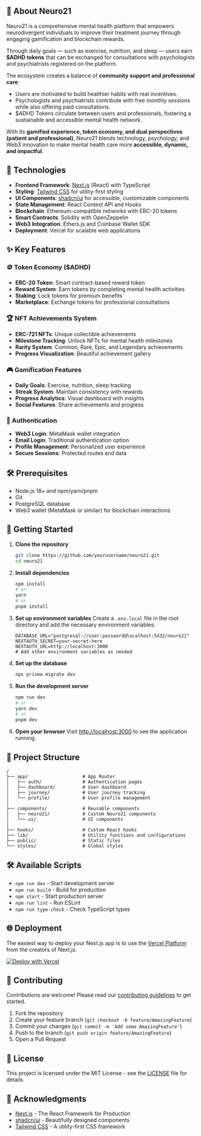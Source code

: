## 🧠 About Neuro21

Neuro21 is a comprehensive mental health platform that empowers neurodivergent individuals to improve their treatment journey through engaging gamification and blockchain rewards.

Through daily goals — such as exercise, nutrition, and sleep — users earn **$ADHD tokens** that can be exchanged for consultations with psychologists and psychiatrists registered on the platform.

The ecosystem creates a balance of **community support and professional care**:
- Users are motivated to build healthier habits with real incentives.
- Psychologists and psychiatrists contribute with free monthly sessions while also offering paid consultations.
- $ADHD Tokens circulate between users and professionals, fostering a sustainable and accessible mental health network.

With its **gamified experience, token economy, and dual perspectives (patient and professional)**, Neuro21 blends technology, psychology, and Web3 innovation to make mental health care more **accessible, dynamic, and impactful**.

## 🚀 Technologies

- **Frontend Framework**: [Next.js](https://nextjs.org/) (React) with TypeScript
- **Styling**: [Tailwind CSS](https://tailwindcss.com/) for utility-first styling
- **UI Components**: [shadcn/ui](https://ui.shadcn.com/) for accessible, customizable components
- **State Management**: React Context API and Hooks
- **Blockchain**: Ethereum-compatible networks with ERC-20 tokens
- **Smart Contracts**: Solidity with OpenZeppelin
- **Web3 Integration**: Ethers.js and Coinbase Wallet SDK
- **Deployment**: Vercel for scalable web applications

## ✨ Key Features

### 🪙 Token Economy ($ADHD)
- **ERC-20 Token**: Smart contract-based reward token
- **Reward System**: Earn tokens by completing mental health activities
- **Staking**: Lock tokens for premium benefits
- **Marketplace**: Exchange tokens for professional consultations

### 🏆 NFT Achievements System
- **ERC-721 NFTs**: Unique collectible achievements
- **Milestone Tracking**: Unlock NFTs for mental health milestones
- **Rarity System**: Common, Rare, Epic, and Legendary achievements
- **Progress Visualization**: Beautiful achievement gallery

### 🎮 Gamification Features
- **Daily Goals**: Exercise, nutrition, sleep tracking
- **Streak System**: Maintain consistency with rewards
- **Progress Analytics**: Visual dashboard with insights
- **Social Features**: Share achievements and progress

### 🔐 Authentication
- **Web3 Login**: MetaMask wallet integration
- **Email Login**: Traditional authentication option
- **Profile Management**: Personalized user experience
- **Secure Sessions**: Protected routes and data

## 🛠️ Prerequisites

- Node.js 18+ and npm/yarn/pnpm
- Git
- PostgreSQL database
- Web3 wallet (MetaMask or similar) for blockchain interactions

## 🚀 Getting Started

1. **Clone the repository**
   ```bash
   git clone https://github.com/yourusername/neuro21.git
   cd neuro21
   ```

2. **Install dependencies**
   ```bash
   npm install
   # or
   yarn
   # or
   pnpm install
   ```

3. **Set up environment variables**
   Create a `.env.local` file in the root directory and add the necessary environment variables:
   ```env
   DATABASE_URL="postgresql://user:password@localhost:5432/neuro21"
   NEXTAUTH_SECRET=your-secret-here
   NEXTAUTH_URL=http://localhost:3000
   # Add other environment variables as needed
   ```

4. **Set up the database**
   ```bash
   npx prisma migrate dev
   ```

5. **Run the development server**
   ```bash
   npm run dev
   # or
   yarn dev
   # or
   pnpm dev
   ```

6. **Open your browser**
   Visit [http://localhost:3000](http://localhost:3000) to see the application running.

## 📁 Project Structure

```
/
├── app/                    # App Router
│   ├── auth/               # Authentication pages
│   ├── dashboard/          # User dashboard
│   ├── journey/            # User journey tracking
│   └── profile/            # User profile management
│
├── components/             # Reusable components
│   ├── neuro21/            # Custom Neuro21 components
│   └── ui/                 # UI components
│
├── hooks/                  # Custom React hooks
├── lib/                    # Utility functions and configurations
├── public/                 # Static files
└── styles/                 # Global styles
```

## 🛠️ Available Scripts

- `npm run dev` - Start development server
- `npm run build` - Build for production
- `npm start` - Start production server
- `npm run lint` - Run ESLint
- `npm run type-check` - Check TypeScript types

## 🌐 Deployment

The easiest way to deploy your Next.js app is to use the [Vercel Platform](https://vercel.com/new?utm_medium=default-template&filter=next.js&utm_source=create-next-app&utm_campaign=create-next-app-readme) from the creators of Next.js.

[![Deploy with Vercel](https://vercel.com/button)](https://vercel.com/new?utm_source=create-next-app&utm_medium=default-template&filter=next.js&utm_campaign=create-next-app-readme)

## 🤝 Contributing

Contributions are welcome! Please read our [contributing guidelines](CONTRIBUTING.md) to get started.

1. Fork the repository
2. Create your feature branch (`git checkout -b feature/AmazingFeature`)
3. Commit your changes (`git commit -m 'Add some AmazingFeature'`)
4. Push to the branch (`git push origin feature/AmazingFeature`)
5. Open a Pull Request

## 📝 License

This project is licensed under the MIT License - see the [LICENSE](LICENSE) file for details.

## 🙏 Acknowledgments

- [Next.js](https://nextjs.org/) - The React Framework for Production
- [shadcn/ui](https://ui.shadcn.com/) - Beautifully designed components
- [Tailwind CSS](https://tailwindcss.com/) - A utility-first CSS framework
